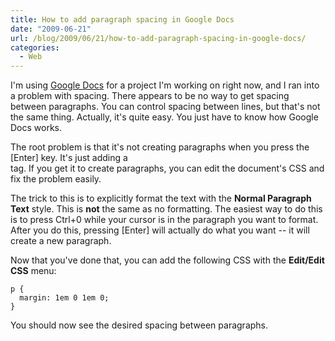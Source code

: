 ```yaml
---
title: How to add paragraph spacing in Google Docs
date: "2009-06-21"
url: /blog/2009/06/21/how-to-add-paragraph-spacing-in-google-docs/
categories:
  - Web
---
```

I'm using [Google Docs](http://docs.google.com/) for a project I'm working on right now, and I ran into a problem with spacing. There appears to be no way to get spacing between paragraphs. You can control spacing between lines, but that's not the same thing. Actually, it's quite easy. You just have to know how Google Docs works.

The root problem is that it's not creating paragraphs when you press the [Enter] key. It's just adding a <br> tag. If you get it to create paragraphs, you can edit the document's CSS and fix the problem easily.

The trick to this is to explicitly format the text with the **Normal Paragraph Text** style. This is **not** the same as no formatting. The easiest way to do this is to press Ctrl+0 while your cursor is in the paragraph you want to format. After you do this, pressing [Enter] will actually do what you want -- it will create a new paragraph.

Now that you've done that, you can add the following CSS with the **Edit/Edit CSS** menu:

```
p {
  margin: 1em 0 1em 0;
}
```

You should now see the desired spacing between paragraphs.


